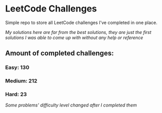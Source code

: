 
# LeetCode Challenges

Simple repo to store all LeetCode challenges I've completed in one place.

<i>My solutions here are far from the best solutions, they are just the first solutions I was able to come up with without any help or reference</i>

## Amount of completed challenges:

### Easy: 130

### Medium: 212

### Hard: 23

<i>Some problems' difficulty level changed after I completed them</i>
